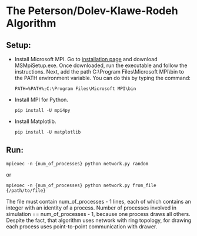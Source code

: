 ﻿# The Peterson/Dolev-Klawe-Rodeh Algorithm 

## Setup:

* Install Microsoft MPI. Go to [installation page](https://www.microsoft.com/en-us/download/details.aspx?id=54607) and download MSMpiSetup.exe. Once downloaded, run the executable and follow the instructions.
  Next, add the path C:\Program Files\Microsoft MPI\bin to the PATH environment variable. You can do this by typing the command:
  ```
  PATH=%PATH%;C:\Program Files\Microsoft MPI\bin
  ```

* Install MPI for Python.
  ```
  pip install -U mpi4py
  ```

* Install Matplotlib.
  ```
  pip install -U matplotlib
  ```
## Run:
  ```
  mpiexec -n {num_of_processes} python network.py random
  ```
  or
  ```
  mpiexec -n {num_of_processes} python network.py from_file {/path/to/file}
  ```
  The file must contain num_of_processes - 1 lines, each of which contains an integer with an identity of a process. Number of processes involved in simulation == num_of_processes - 1, because one process draws all others.
  Despite the fact, that algorithm uses network with ring topology, for drawing each process uses point-to-point communication with drawer.